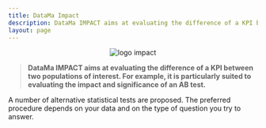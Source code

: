 ```yaml
---
title: DataMa Impact
description: DataMa IMPACT aims at evaluating the difference of a KPI between two populations of interest.
layout: page
---
```


<center><img src="{{site.url}}{{site.baseurl}}/core_app/images/DataMaIMPACT2-300x187.png" alt="logo impact" /></center>

> **DataMa IMPACT aims at evaluating the difference of a KPI between two populations of interest. For example, it is particularly suited to evaluating the impact and significance of an AB test.**

A number of alternative statistical tests are proposed. The preferred procedure depends on your data and on the type of question you try to answer.
